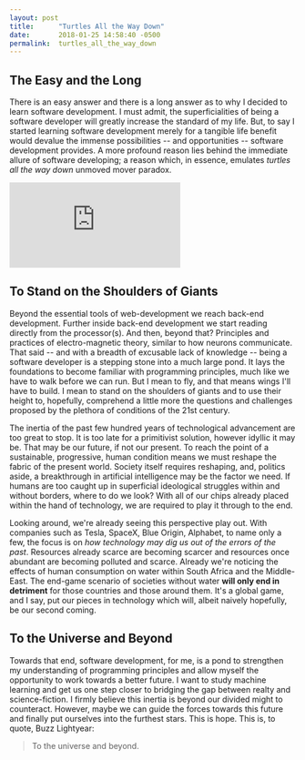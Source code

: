 ```yaml
---
layout: post
title:      "Turtles All the Way Down"
date:       2018-01-25 14:58:40 -0500
permalink:  turtles_all_the_way_down
---
```


## The Easy and the Long
There is an easy answer and there is a long answer as to why I decided to learn software development. I must admit, the superficialities of being a software developer will greatly increase the standard of my life. But, to say I started learning software development merely for a tangible life benefit would devalue the immense possibilities -- and opportunities -- software development provides. A more profound reason lies behind the immediate allure of software developing; a reason  which, in essence, emulates *turtles all the way down* unmoved mover paradox.

![](https://img.washingtonpost.com/wp-apps/imrs.php?src=https://img.washingtonpost.com/news/volokh-conspiracy/wp-content/uploads/sites/14/2015/08/Turtles-all-the-Way-Down-e1439403169319.jpg&w=480) 
## To Stand on the Shoulders of Giants
Beyond the essential tools of web-development we reach back-end development. Further inside back-end development we start reading directly from the processor(s). And then, beyond that? Principles and practices of electro-magnetic theory, similar to how neurons communicate. That said -- and with a breadth of excusable lack of knowledge -- being a software developer is a stepping stone into a much large pond. It lays the foundations to become familiar with programming principles, much like we have to walk before we can run. But I mean to fly, and that means wings I'll have to build. I mean to stand on the shoulders of giants and to use their height to, hopefully, comprehend a little more the questions and challenges proposed by the plethora of conditions of the 21st century. 

The inertia of the past few hundred years of technological advancement are too great to stop. It is too late for a primitivist solution, however idyllic it may be. That may be our future, if not our present. To reach the point of a sustainable, progressive, human condition means we must reshape the fabric of the present world. Society itself requires reshaping, and, politics aside, a breakthrough in artificial intelligence may be the factor we need. If humans are too caught up in superficial ideological struggles within and without borders, where to do we look? With all of our chips already placed within the hand of technology, we are required to play it through to the end. 

Looking around, we're already seeing this perspective play out. With companies such as Tesla, SpaceX, Blue Origin, Alphabet, to name only a few, the focus is on *how technology may dig us out of the errors of the past*. Resources already scarce are becoming scarcer and resources once abundant are becoming polluted and scarce. Already we're noticing the effects of human consumption on water within South Africa and the Middle-East. The end-game scenario of societies without water **will only end in detriment** for those countries and those around them. It's a global game, and I say, put our pieces in technology which will, albeit naively hopefully, be our second coming. 

## To the Universe and Beyond

Towards that end, software development, for me, is a pond to strengthen my understanding of programming principles and allow myself the opportunity to work towards a better future. I want to study machine learning and get us one step closer to bridging the gap between realty and science-fiction. I firmly believe this inertia is beyond our divided might to counteract. However, maybe we can guide the forces towards this future and finally put ourselves into the furthest stars. This is hope. This is, to quote, Buzz Lightyear:

> To the universe and beyond.
> 
[](https://en.wikiquote.org/wiki/Turtles_all_the_way_down)
